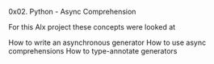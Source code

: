 0x02. Python - Async Comprehension

For this Alx project these concepts were looked at

How to write an asynchronous generator
How to use async comprehensions
How to type-annotate generators
